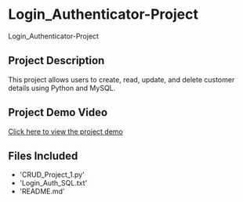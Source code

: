 # Login_Authenticator-Project
 Login_Authenticator-Project

## Project Description
This project allows users to create, read, update, and delete customer details using Python and MySQL.

## Project Demo Video
[Click here to view the project demo](https://drive.google.com/drive/folders/1VezKw4WzXC85UNOM-WGBjvVjGisL1Exb)

## Files Included
- 'CRUD_Project_1.py'
- 'Login_Auth_SQL.txt'
- 'README.md'
